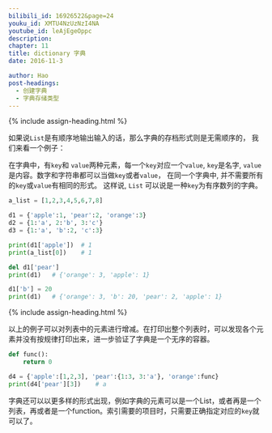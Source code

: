 ```yaml
---
bilibili_id: 16926522&page=24
youku_id: XMTU4NzUzNzI4NA
youtube_id: leAjEgeOppc
description: 
chapter: 11
title: dictionary 字典
date: 2016-11-3

author: Hao
post-headings:
  - 创建字典
  - 字典存储类型
---
```




{% include assign-heading.html %}

如果说`List`是有顺序地输出输入的话，那么字典的存档形式则是无需顺序的， 我们来看一个例子：

在字典中，有`key`和 `value`两种元素，每一个`key`对应一个`value`, `key`是名字, `value`是内容。数字和字符串都可以当做`key`或者`value`，
在同一个字典中, 并不需要所有的`key`或`value`有相同的形式。
这样说, `List` 可以说是一种`key`为有序数列的字典。

```python
a_list = [1,2,3,4,5,6,7,8]

d1 = {'apple':1, 'pear':2, 'orange':3}
d2 = {1:'a', 2:'b', 3:'c'}
d3 = {1:'a', 'b':2, 'c':3}

print(d1['apple'])  # 1
print(a_list[0])    # 1

del d1['pear']
print(d1)   # {'orange': 3, 'apple': 1}

d1['b'] = 20
print(d1)   # {'orange': 3, 'b': 20, 'pear': 2, 'apple': 1}
```


{% include assign-heading.html %}

以上的例子可以对列表中的元素进行增减。在打印出整个列表时，可以发现各个元素并没有按规律打印出来，进一步验证了字典是一个无序的容器。

```python
def func():
    return 0

d4 = {'apple':[1,2,3], 'pear':{1:3, 3:'a'}, 'orange':func}
print(d4['pear'][3])    # a
```

字典还可以以更多样的形式出现，例如字典的元素可以是一个List，或者再是一个列表，再或者是一个function。索引需要的项目时，只需要正确指定对应的`key`就可以了。